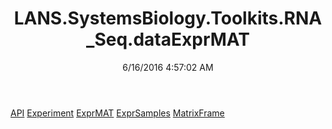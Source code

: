 ﻿---
title: LANS.SystemsBiology.Toolkits.RNA_Seq.dataExprMAT
date: 6/16/2016 4:57:02 AM
---

[API](T-LANS.SystemsBiology.Toolkits.RNA_Seq.dataExprMAT.API.html)
[Experiment](T-LANS.SystemsBiology.Toolkits.RNA_Seq.dataExprMAT.Experiment.html)
[ExprMAT](T-LANS.SystemsBiology.Toolkits.RNA_Seq.dataExprMAT.ExprMAT.html)
[ExprSamples](T-LANS.SystemsBiology.Toolkits.RNA_Seq.dataExprMAT.ExprSamples.html)
[MatrixFrame](T-LANS.SystemsBiology.Toolkits.RNA_Seq.dataExprMAT.MatrixFrame.html)

